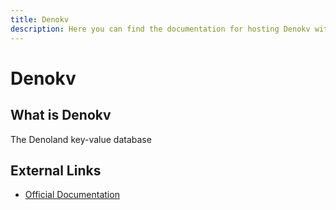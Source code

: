 ```yaml
---
title: Denokv
description: Here you can find the documentation for hosting Denokv with Coolify.
---
```


# Denokv

## What is Denokv

The Denoland key-value database

## External Links

- [Official Documentation](https://docs.deno.com/deploy/kv/manual/?utm_source=coolify.io)
